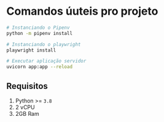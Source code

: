# Comandos úuteis pro projeto

```bash
# Instanciando o Pipenv
python -m pipenv install

# Instanciando o playwright
playwright install

# Executar aplicação servidor
uvicorn app:app --reload
```

## Requisitos

1. Python >= `3.8`
2. 2 vCPU
3. 2GB Ram